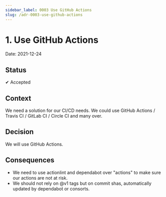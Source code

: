 ```yaml
---
sidebar_label: 0003 Use GitHub Actions
slug: /adr-0003-use-github-actions
---
```


# 1. Use GitHub Actions

Date: 2021-12-24

## Status

✔ Accepted

## Context

We need a solution for our CI/CD needs.
We could use GitHub Actions / Travis CI / GitLab CI / Circle CI and many over.

## Decision

We will use GitHub Actions.

## Consequences

- We need to use actionlint and dependabot over "actions" to make sure our actions are not at risk.
- We should not rely on @v1 tags but on commit shas, automatically updated by dependabot or consorts.
